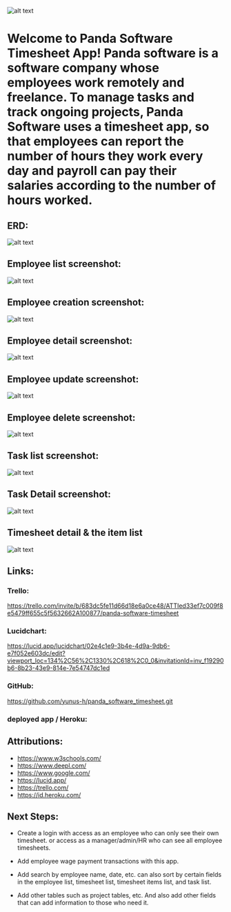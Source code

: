 
![alt text](./main_app/static/images/panda_software_logo.jpg)

# Welcome to Panda Software Timesheet App! Panda software is a software company whose employees work remotely and freelance. To manage tasks and track ongoing projects, Panda Software uses a timesheet app, so that employees can report the number of hours they work every day and payroll can pay their salaries according to the number of hours worked.

## ERD: 
![alt text](./main_app/static/images/erd.jpg)


## Employee list screenshot:
![alt text](image.png)

## Employee creation screenshot:
![alt text](image-1.png)

## Employee detail screenshot:
![alt text](image-2.png)

## Employee update screenshot:
![alt text](image-3.png)

## Employee delete screenshot:
![alt text](image-4.png)

## Task list screenshot:
![alt text](image-5.png)

## Task Detail screenshot:
![alt text](image-6.png)

## Timesheet detail & the item list
![alt text](image-7.png)




## Links:
### Trello: 
https://trello.com/invite/b/683dc5fe11d66d18e6a0ce48/ATTIed33ef7c009f8e5479ff655c5f5632662A100877/panda-software-timesheet
### Lucidchart: 
https://lucid.app/lucidchart/02e4c1e9-3b4e-4d9a-9db6-e7f052e603dc/edit?viewport_loc=134%2C56%2C1330%2C618%2C0_0&invitationId=inv_f19290b6-8b23-43e9-814e-7e54747dc1ed
### GitHub: 
https://github.com/yunus-h/panda_software_timesheet.git
### deployed app / Heroku: 


## Attributions: 
- https://www.w3schools.com/
- https://www.deepl.com/
- https://www.google.com/
- https://lucid.app/
- https://trello.com/
- https://id.heroku.com/

## Next Steps:
- Create a login with access as an employee who can only see their own timesheet. or access as a manager/admin/HR who can see all employee timesheets.

- Add employee wage payment transactions with this app.

- Add search by employee name, date, etc. can also sort by certain fields in the employee list, timesheet list, timesheet items list, and task list.

- Add other tables such as project tables, etc. And also add other fields that can add information to those who need it.